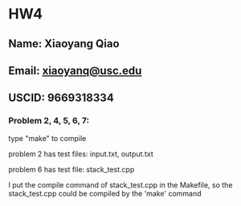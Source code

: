 # HW4

## Name: Xiaoyang Qiao
## Email: xiaoyanq@usc.edu
## USCID: 9669318334

### Problem 2, 4, 5, 6, 7:

<p> type "make" to compile</p>

<p> problem 2 has test files: input.txt, output.txt </p>

<p> problem 6 has test file: stack_test.cpp </p>

<p> I put the compile command of stack_test.cpp in the Makefile, so the stack_test.cpp could be compiled by the 'make' command </p>
